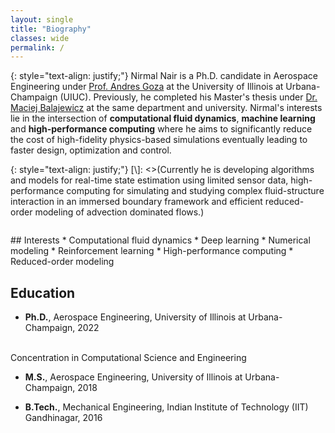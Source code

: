 ```yaml
---
layout: single
title: "Biography"
classes: wide
permalink: /
---
```


{: style="text-align: justify;"}
Nirmal Nair is a Ph.D. candidate in Aerospace Engineering under [Prof. Andres Goza](https://aerospace.illinois.edu/directory/profile/agoza) at the University of Illinois at Urbana-Champaign (UIUC). Previously, he completed his Master's thesis under [Dr. Maciej Balajewicz](https://www.linkedin.com/in/maciejbalajewicz) at the same department and university. Nirmal's interests lie in the intersection of **computational fluid dynamics**, **machine learning** and **high-performance computing** where he aims to significantly reduce the cost of high-fidelity physics-based simulations eventually leading to faster design, optimization and control.

{: style="text-align: justify;"}
[\\]: <>(Currently he is developing algorithms and models for real-time state estimation using limited sensor data, high-performance computing for simulating and studying complex fluid-structure interaction in an immersed boundary framework and efficient reduced-order modeling of advection dominated flows.)


<figure style="width: 550px" class="align-right">
  <img src="{{ site.url }}{{ site.baseurl }}/assets/images/se.png" alt="">
</figure>
## Interests 
* Computational fluid dynamics
* Deep learning
* Numerical modeling
* Reinforcement learning
* High-performance computing
* Reduced-order modeling

## Education
* **Ph.D.**, Aerospace Engineering, University of Illinois at Urbana-Champaign, 2022
<br />
Concentration in Computational Science and Engineering

* **M.S.**, Aerospace Engineering, University of Illinois at Urbana-Champaign, 2018

* **B.Tech.**, Mechanical Engineering, Indian Institute of Technology (IIT) Gandhinagar, 2016 


